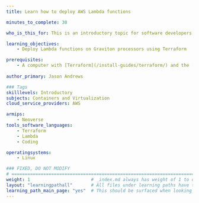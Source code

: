 ```yaml
---
title: Learn how to deploy AWS Lambda functions

minutes_to_complete: 30   

who_is_this_for: This is an introductory topic for software developers who want to learn how to deploy Lambda functions on AWS Graviton processors. 

learning_objectives: 
    - Deploy Lambda functions on Graviton processors using Terraform

prerequisites:
    - A computer with [Terraform](/install-guides/terraform/) and the [AWS CLI](/install-guides/aws-cli/) installed. 
    
author_primary: Jason Andrews

### Tags
skilllevels: Introductory
subjects: Containers and Virtualization
cloud_service_providers: AWS

armips:
    - Neoverse
tools_software_languages:
    - Terraform
    - Lambda
    - Coding

operatingsystems:
    - Linux

### FIXED, DO NOT MODIFY
# ================================================================================
weight: 1                       # _index.md always has weight of 1 to order correctly
layout: "learningpathall"       # All files under learning paths have this same wrapper
learning_path_main_page: "yes"  # This should be surfaced when looking for related content. Only set for _index.md of learning path content.
---
```

